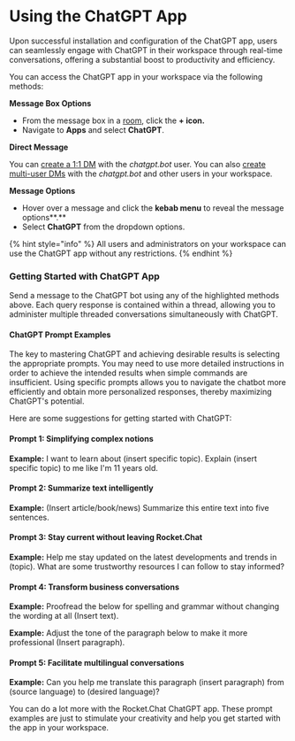 # Using the ChatGPT App

Upon successful installation and configuration of the ChatGPT app, users can seamlessly engage with ChatGPT in their  workspace through real-time conversations, offering a substantial boost to productivity and efficiency.

You can access the ChatGPT app in your workspace via the following methods:

**Message Box Options**

* From the message box in a [room](../../../../use-rocket.chat/user-guides/rooms/), click the **+ icon.**&#x20;
* Navigate to **Apps** and select **ChatGPT**.

**Direct Message**

You can [create a 1:1 DM](../../../../use-rocket.chat/user-guides/rooms/direct-messages/create-a-new-direct-message.md#create-a-new-direct-message-1-1) with the _chatgpt.bot_ user. You can also [create multi-user DMs](../../../../use-rocket.chat/user-guides/rooms/direct-messages/create-a-new-direct-message.md#create-a-new-multi-user-direct-message-1-m) with the _chatgpt.bot_ and other users in your workspace.

**Message Options**

* Hover over a message and click the **kebab menu** to reveal the message options**.**&#x20;
* Select **ChatGPT** from the dropdown options.

{% hint style="info" %}
All users and administrators on your workspace can use the ChatGPT app without any restrictions.
{% endhint %}

### Getting Started with ChatGPT App

Send a message to the ChatGPT bot using any of the highlighted methods above. Each query response is contained within a thread, allowing you to administer multiple threaded conversations simultaneously with ChatGPT.&#x20;

#### ChatGPT Prompt Examples

The key to mastering ChatGPT and achieving desirable results is selecting the appropriate prompts. You may need to use more detailed instructions in order to achieve the intended results when simple commands are insufficient. Using specific prompts allows you to navigate the chatbot more efficiently and obtain more personalized responses, thereby maximizing ChatGPT's potential.

Here are some suggestions for getting started with ChatGPT:

#### Prompt 1: Simplifying complex notions

**Example:** I want to learn about (insert specific topic). Explain (insert specific topic) to me like I'm 11 years old.

#### Prompt 2: Summarize text intelligently

**Example:** (Insert article/book/news) Summarize this entire text into five sentences.&#x20;

#### Prompt 3: Stay current without leaving Rocket.Chat&#x20;

**Example:** Help me stay updated on the latest developments and trends in (topic). What are some trustworthy resources I can follow to stay informed?

#### Prompt 4: Transform business conversations

**Example:** Proofread the below for spelling and grammar without changing the wording at all (Insert text).&#x20;

**Example:** Adjust the tone of the paragraph below to make it more professional (Insert paragraph).&#x20;

#### Prompt 5: Facilitate multilingual conversations

**Example:** Can you help me translate this paragraph (insert paragraph) from (source language) to (desired language)?&#x20;

You can do a lot more with the Rocket.Chat ChatGPT app. These prompt examples are just to stimulate your creativity and help you get started with the app in your workspace.&#x20;
